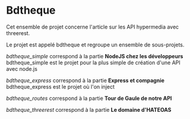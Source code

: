 # Bdtheque
Cet ensemble de projet concerne l'article sur les API hypermedia avec threerest.

Le projet est appelé bdtheque et regroupe un ensemble de sous-projets.

  *bdtheque_simple* correspond à la partie **NodeJS chez les développeurs**
    bdtheque_simple est le projet pour la plus simple de création d'une API avec node.js
  
  *bdtheque_express* correspond à la partie **Express et compagnie**
    bdtheque_express est le projet où l'on inject 
  
  *bdtheque_routes* correspond à la partie **Tour de Gaule de notre API**
  
  *bdtheque_threerest* correspond à la partie **Le domaine d'HATEOAS**
